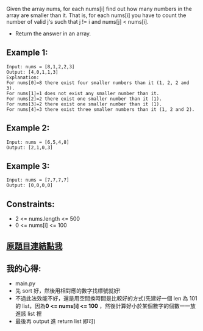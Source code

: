 Given the array nums, for each nums[i] find out how many numbers in the array are smaller than it. That is, for each nums[i] you have to count the number of valid j's such that j != i and nums[j] < nums[i].

* Return the answer in an array.

 

## Example 1:

	Input: nums = [8,1,2,2,3]
	Output: [4,0,1,1,3]
	Explanation: 
	For nums[0]=8 there exist four smaller numbers than it (1, 2, 2 and 3). 
	For nums[1]=1 does not exist any smaller number than it.
	For nums[2]=2 there exist one smaller number than it (1). 
	For nums[3]=2 there exist one smaller number than it (1). 
	For nums[4]=3 there exist three smaller numbers than it (1, 2 and 2).

## Example 2:

	Input: nums = [6,5,4,8]
	Output: [2,1,0,3]

## Example 3:

	Input: nums = [7,7,7,7]
	Output: [0,0,0,0]
 

## Constraints:

* 2 <= nums.length <= 500
* 0 <= nums[i] <= 100

## [原題目連結點我](https://leetcode.com/problems/how-many-numbers-are-smaller-than-the-current-number/)
	
## 我的心得:
* main.py
* 先 sort 好，然後用相對應的數字找標號就好!
* 不過此法效能不好，還是用空間換時間是比較好的方式(先建好一個 len 為 101 的 list，因為**0 <= nums[i] <= 100** ，然後計算好小於某個數字的個數一一放進該 list 裡
* 最後再 output 進 return list 即可)
